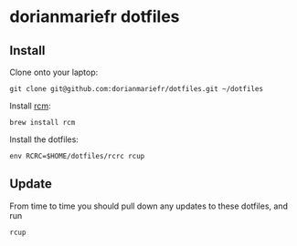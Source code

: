 dorianmariefr dotfiles
===================

Install
-------

Clone onto your laptop:

    git clone git@github.com:dorianmariefr/dotfiles.git ~/dotfiles

Install [rcm](https://github.com/thoughtbot/rcm):

    brew install rcm

Install the dotfiles:

    env RCRC=$HOME/dotfiles/rcrc rcup

Update
------

From time to time you should pull down any updates to these dotfiles, and run

    rcup
